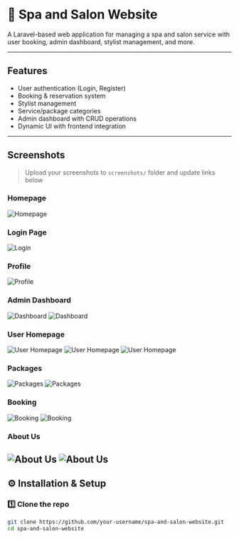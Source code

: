# 💈 Spa and Salon Website

A Laravel-based web application for managing a spa and salon service with user booking, admin dashboard, stylist management, and more.

---

##  Features

-  User authentication (Login, Register)
-  Booking & reservation system
-  Stylist management
-  Service/package categories
-  Admin dashboard with CRUD operations
-  Dynamic UI with frontend integration

---

##  Screenshots

> Upload your screenshots to `screenshots/` folder and update links below

###  Homepage
![Homepage](screenshots/Screenshot%202025-07-25%20005734.png)

###  Login Page
![Login](screenshots/login.png)

### Profile
![Profile](screenshots/Screenshot%202025-07-25%20005855.png)

###  Admin Dashboard
![Dashboard](screenshots/dashboard.png)
![Dashboard](screenshots/Screenshot%202025-07-25%20011322.png)
###  User Homepage
![User Homepage](screenshots/Screenshot%202025-07-25%20005953.png)
![User Homepage](screenshots/Screenshot%202025-07-25%20010011.png)
![User Homepage](screenshots/Screenshot%202025-07-25%20010133.png)

###  Packages
![Packages](screenshots/Screenshot%202025-07-25%20010159.png)
![Packages](screenshots/Screenshot%202025-07-25%20010245.png)
###  Booking
![Booking](screenshots/Screenshot%202025-07-25%20010625.png)
![Booking](screenshots/Screenshot%202025-07-25%20010822.png)
###  About Us
![About Us](screenshots/Screenshot%202025-07-25%20010940.png)
![About Us](screenshots/Screenshot%202025-07-25%20011002.png)
---

## ⚙️ Installation & Setup

### 1️⃣ Clone the repo

```bash
git clone https://github.com/your-username/spa-and-salon-website.git
cd spa-and-salon-website
